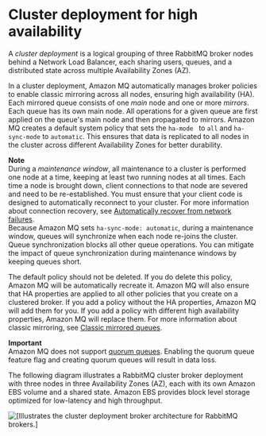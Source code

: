 # Cluster deployment for high availability<a name="rabbitmq-broker-architecture-cluster"></a>

A *cluster deployment* is a logical grouping of three RabbitMQ broker nodes behind a Network Load Balancer, each sharing users, queues, and a distributed state across multiple Availability Zones \(AZ\)\.

In a cluster deployment, Amazon MQ automatically manages broker policies to enable classic mirroring across all nodes, ensuring high availability \(HA\)\. Each mirrored queue consists of one *main* node and one or more *mirrors*\. Each queue has its own main node\. All operations for a given queue are first applied on the queue's main node and then propagated to mirrors\. Amazon MQ creates a default system policy that sets the `ha-mode ` to `all` and `ha-sync-mode` to `automatic`\. This ensures that data is replicated to all nodes in the cluster across different Availability Zones for better durability\.

**Note**  
During a *maintenance window*, all maintenance to a cluster is performed one node at a time, keeping at least two running nodes at all times\. Each time a node is brought down, client connections to that node are severed and need to be re\-established\. You must ensure that your client code is designed to automatically reconnect to your cluster\. For more information about connection recovery, see [Automatically recover from network failures](best-practices-rabbitmq.md#best-practices-rabbitmq-connection-recovery)\.  
Because Amazon MQ sets `ha-sync-mode: automatic`, during a maintenance window, queues will synchronize when each node re\-joins the cluster\. Queue synchronization blocks all other queue operations\. You can mitigate the impact of queue synchronization during maintenance windows by keeping queues short\.

The default policy should not be deleted\. If you do delete this policy, Amazon MQ will be automatically recreate it\. Amazon MQ will also ensure that HA properties are applied to all other policies that you create on a clustered broker\. If you add a policy without the HA properties, Amazon MQ will add them for you\. If you add a policy with different high availability properties, Amazon MQ will replace them\. For more information about classic mirroring, see [Classic mirrored queues](https://www.rabbitmq.com/ha.html)\.

**Important**  
Amazon MQ does not support [quorum queues](https://www.rabbitmq.com/quorum-queues.html)\. Enabling the quorum queue feature flag and creating quorum queues will result in data loss\.

 The following diagram illustrates a RabbitMQ cluster broker deployment with three nodes in three Availability Zones \(AZ\), each with its own Amazon EBS volume and a shared state\. Amazon EBS provides block level storage optimized for low\-latency and high throughput\. 

![\[Illustrates the cluster deployment broker architecture for RabbitMQ brokers.\]](http://docs.aws.amazon.com/amazon-mq/latest/developer-guide/images/amazon-mq-rabbitmq-broker-architecture-cluster-broker.png)